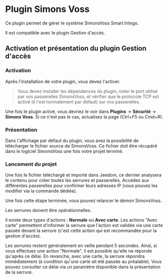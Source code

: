 # Plugin Simons Voss

Ce plugin permet de gérer le système SimonsVoss Smart Intego.

Il est compatible avec le plugin Gestion d'accès.

## Activation et présentation du plugin Gestion d'accès

### Activation
Après l'installation de votre plugin, vous devez l'activer.

> Vous devez installer les dépendances du plugin, noter le port utilisé par vos passerelles SimonsVoss, et vérifier que le protocole TCP est activé (il l'est normalement par défaut) sur vos passerelles.

Une fois le plugin activé, vous devriez le voir dans **Plugins** → **Sécurité** → **Simons Voss**. Si ce n'est pas le cas, actualisez la page (Ctrl+F5 ou Cmd+R).

### Présentation

Dans l'affichage par défaut du plugin, vous avez la possibilité de télécharger le fichier source de SimonsVoss. Ce fichier doit être récupéré dans le logiciel SimonsVoss une fois votre projet terminé.

### Lancement du projet

Une fois le fichier téléchargé et importé dans Jeedom, ce dernier analysera le contenu pour créer toutes les serrures et passerelles. Accédez aux différentes passerelles pour confirmer leurs adresses IP (vous pouvez les modifier via la commande dédiée).

Une fois cette étape terminée, vous pouvez relancer le démon SimonsVoss.

Les serrures doivent être opérationnelles.

Il existe deux types d'actions : **Normale** ou **Avec carte**. Les actions "Avec carte" permettent d'informer la serrure que l'action est validée via une carte passée devant la serrure (c'est cette action qui est recommandée pour la gestion d'accès).

Les serrures restent généralement en veille pendant 5 secondes. Ainsi, si vous effectuez une action "Normale", il est possible qu'elle ne réponde qu'après ce délai. En revanche, avec une carte, la serrure répondra immédiatement (à condition qu'une carte ait été passée au préalable). Vous pouvez consulter ce délai via un paramètre disponible dans la présentation de la serrure.

